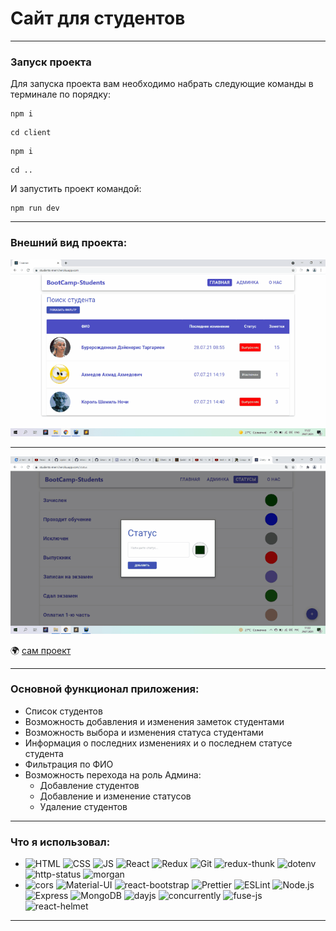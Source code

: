 # Сайт для студентов
____
### Запуск проекта
Для запуска проекта вам необходимо набрать следующие команды в терминале по порядку:
```
npm i 
``` 
```
cd client
```

```
npm i
```
```
cd ..
```
И запустить проект командой:
```
npm run dev
```
___
### Внешний вид проекта:

![gif](https://github.com/saytkhanov/students-bootcamp-app/blob/main/img.gif)
___
![gif](https://github.com/saytkhanov/students-bootcamp-app/blob/main/img2.gif)

[comment]: <> (###Технологии проекта)

[comment]: <> (____)

🌍 [сам проект](https://students-mern.herokuapp.com/)
___
### Основной функционал приложения:
- Список студентов
- Возможность добавления и изменения заметок студентами
- Возможность выбора и изменения статуса студентами
- Информация о последних изменениях и о последнем статусе студента
- Фильтрация по ФИО
- Возможность перехода на роль Админа:
    - Добавление студентов
    - Добавление и изменение статусов
    - Удаление студентов
____

### Что я использовал:
- ![HTML](https://img.shields.io/badge/HTML-orange?style=flat-square&logo=HTML5)
  ![CSS](https://img.shields.io/badge/CSS-blue?style=flat-square&logo=css3)
  ![JS](https://img.shields.io/badge/JavaScript-red?style=flat-square&logo=javaScript)
  ![React](https://img.shields.io/badge/React-blue?style=flat-square&logo=react)
  ![Redux](https://img.shields.io/badge/Redux-purple?style=flat-square&logo=redux)
  ![Git](https://img.shields.io/badge/Git-g?style=flat-square&logo=git)
   ![redux-thunk](https://img.shields.io/badge/redux-thunk-blue?style=flat-square&logo=redux-thunk)
  ![dotenv](https://img.shields.io/badge/-dotenv-red)
  ![http-status](https://img.shields.io/badge/-http--status-purple)
  ![morgan](https://img.shields.io/badge/-morgan-green)
-  ![cors](https://img.shields.io/badge/-cors-pink)
   ![Material-UI](https://img.shields.io/badge/Material-UI-blue?style=flat-square&logo=Material-UI)
   ![react-bootstrap](https://img.shields.io/badge/Bootstrap-purple?style=flat-square&logo=Bootstrap)
   ![Prettier](https://img.shields.io/badge/Prettier-white?style=flat-square&logo=prettier)
   ![ESLint](https://img.shields.io/badge/ESLint-black?style=flat-square&logo=eslint)
   ![Node.js](https://img.shields.io/badge/Node.js-blue?style=flat-square&logo=Node.js)
   ![Express](https://img.shields.io/badge/Express-red?style=flat-square&logo=Express)
   ![MongoDB](https://img.shields.io/badge/MongoDB-red?style=flat-square&logo=MongoDB)
  ![dayjs](https://img.shields.io/badge/-dayjs-orange)
  ![concurrently](https://img.shields.io/badge/-concurrently-black)
  ![fuse-js](https://img.shields.io/badge/-fuse--JS-yellow)
  ![react-helmet](https://img.shields.io/badge/-react--helmet-green)
____
